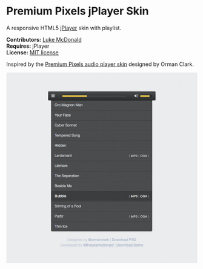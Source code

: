 # Premium Pixels jPlayer Skin

A responsive HTML5 [jPlayer](http://jplayer.org) skin with playlist.

__Contributors:__ [Luke McDonald](https://twitter.com/thelukemcdonald)  
__Requires:__ jPlayer  
__License:__ [MIT license](http://opensource.org/licenses/MIT)  

Inspired by the [Premium Pixels audio player skin](http://www.premiumpixels.com/freebies/custom-audio-player-skin-psd/) designed by Orman Clark.

![Premium Pixels jPlayer Skin](screenshot-1.jpg)
